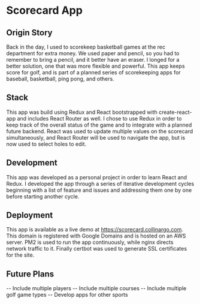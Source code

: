 # Scorecard App
## Origin Story
Back in the day, I used to scorekeep basketball games at the rec department for extra money. We used paper and pencil, so you had to remember to bring a pencil, and it better have an eraser. I longed for a better solution, one that was more flexible and powerful. This app keeps score for golf, and is part of a planned series of scorekeeping apps for baseball, basketball, ping pong, and others.

## Stack
This app was build using Redux and React bootstrapped with create-react-app and includes React Router as well. I chose to use Redux in order to keep track of the overall status of the game and to integrate with a planned future backend. React was used to update multiple values on the scorecard simultaneously, and React Router will be used to navigate the app, but is now used to select holes to edit.

## Development
This app was developed as a personal project in order to learn React and Redux. I developed the app through a series of iterative development cycles beginning with a list of feature and issues and addressing them one by one before starting another cycle.

## Deployment
This app is available as a live demo at https://scorecard.collinargo.com. This domain is registered with Google Domains and is hosted on an AWS server. PM2 is used to run the app continuously, while nginx directs network traffic to it. Finally certbot was used to generate SSL certificates for the site.

## Future Plans
-- Include multiple players
-- Include multiple courses
-- Include multiple golf game types
-- Develop apps for other sports